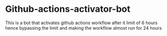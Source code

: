 # Github-actions-activator-bot
This is a bot that activates github actions workflow after it limit of 6 hours hence bypassing the limit and making the workflow almost run for 24 hours 
